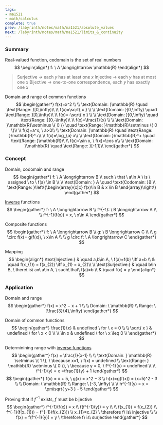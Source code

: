 ```yaml
---
tags:
- ma1521
- math/calculus
complete: true
prev: /labyrinth/notes/math/ma1521/absolute_values
next: /labyrinth/notes/math/ma1521/limits_&_continuity
---
```


   

### Summary
Real-valued function, codomain is the set of real numbers
$$
\begin{align*}
f: \ A \longrightarrow \mathbb{R}
\end{align*}
$$
> Surjective -> each $y$ has at least one $x$
> Injective -> each $y$ has at most one $x$
> Bijective -> one-to-one correspondence, each $y$ has exactly one $x$

Domain and range of common functions
$$
\begin{gather*}
f(x)=x^2 \\
\\
\text{Domain: }\mathbb{R} \quad \text{Range: }[0,\infty)\\
\\
f(x)=\sqrt{ x } \\
\\
\text{Domain: }[0,\infty) \quad \text{Range: }[0,\infty)\\
\\
f(x)=-\sqrt{ x } \\
\\
\text{Domain: }[0,\infty) \quad \text{Range: }[0,-\infty)\\
\\
f(x)=\frac{1}{x} \\
\\
\text{Domain: }\mathbb{R}\setminus \{ 0 \} \quad \text{Range: }\mathbb{R}\setminus \{ 0 \}\\
\\
f(x)=a^x, \ a>0\\
\\
\text{Domain: }\mathbb{R} \quad \text{Range: }\mathbb{R}^+\\
\\
f(x)=\log_{a} x\\
\\
\text{Domain: }\mathbb{R}^+ \quad \text{Range: }\mathbb{R}\\
\\
f(x)=\sin x, \ f(x)=\cos x\\
\\
\text{Domain: }\mathbb{R} \quad \text{Range: }[-1,1]\\
\end{gather*}
$$

### Concept
Domain, codomain and range
$$
\begin{gather*}
f: \ A \longrightarrow B \\
such \ that \ a\in A \ is \ assigned \ to \ f(a) \in B \\
\\
\text{Domain: } A \quad \text{Codomain: }B \\
\text{Range: }\left\{\begin{array}{c|c} f(x)\in B & x \in B \end{array}\right\}
\end{gather*}
$$

[Inverse](/labyrinth/notes/math/math_fundementals/inverse_functions) functions
$$
\begin{gather*}
f: \ A \longrightarrow B \\
f^{-1}: \ B \longrightarrow A \\
\\
f^{-1}(f(x)) = x, \ x\in A
\end{gather*}
$$

Composite functions
$$
\begin{gather*}
f: \ A \longrightarrow B \\
g: \ B \longrightarrow C \\
\\
g \circ f(x)= g(f(x)), \ x\in A \\
\\
g \circ f: \ A \longrightarrow C
\end{gather*}
$$

Mapping
$$
\begin{align*}
\text{Injective:} & \quad a,b\in A, \ f(a)=f(b) \iff a=b \\
& \quad f(x_{1}) = f(x_{2}) \iff x_{1} = x_{2}\\
\\
\text{Surjective:} & \quad b\in B, \ there\ is\ an\ a\in A, \ such\ that\ f(a)=b \\
& \quad f(x) = y
\end{align*}
$$

### Application
Domain and range
$$
\begin{gather*}
f(x) = x^2 − x + 1 \\
\\
Domain: \ \mathbb{R} \\
Range: \ [\frac{3}{4},\infty)
\end{gather*}
$$

Domain of common functions
$$
\begin{gather*}
\frac{1}{x} & undefined \ for \ x = 0 \\
\\
\sqrt{ x } & undefined \ for \ x < 0 \\
\\
\ln x & undefined \ for \ x \leq 0 \\
\end{gather*}
$$

Determinining range with [inverse functions](/labyrinth/notes/math/math_fundementals/inverse_functions)
$$
\begin{gather*}
f(x) = \frac{1}{x-1} \\
\\
\text{Domain: } \mathbb{R} \setminus \{ 1 \}, \ \because x=1, \ f(x) = undefined \\
\text{Range: } \mathbb{R} \setminus \{ 0 \}, \ \because y = 0, \ f^{-1}(y) = undefined \\
\\
f^{-1}(y) = x =\frac{1}{y} + 1
\end{gather*}
$$
$$
\begin{gather*}
f(x) = x + 5, \ g(x) = x^2 − 3 \\
h(x)=g(f(x)) = (x+5)^2 - 3 \\
\\
Domain: \ \mathbb{R} \\
Range: \ [-3, \infty) \\
\\
h^{-1}(y) = x = \pm\sqrt{ y+3 } - 5
\end{gather*}
$$

Proving that if $f^{-1}$ exists, $f$ must be bijective
$$
\begin{gather*}
f^{-1}(f(x)) = x \\
f(f^{-1}(y)) = y \\
\\
f(x_{1}) = f(x_{2}) \\
f^{-1}(f(x_{1})) = f^{-1}(f(x_{2})) \\
x_{1}=x_{2} \ \therefore f\ is\ injective \\
\\
f(x) = f(f^{-1}(y)) = y \ \therefore f\ is\ surjective
\end{gather*}
$$